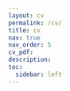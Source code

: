 ```yaml
---
layout: cv
permalink: /cv/
title: cv
nav: true
nav_order: 5
cv_pdf:  
description: 
toc:
  sidebar: left
---
```

